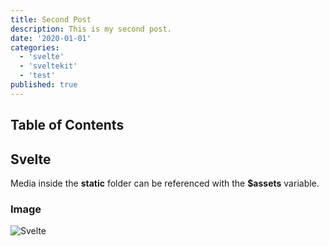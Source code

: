 ```yaml
---
title: Second Post
description: This is my second post.
date: '2020-01-01'
categories:
  - 'svelte'
  - 'sveltekit'
  - 'test'
published: true
---
```


## Table of Contents
## Svelte

Media inside the **static** folder can be referenced with the **$assets** variable.

### Image
![Svelte](../../favicon.png)

